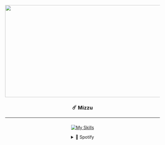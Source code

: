 <div align="center">
  
<!--Img-->

<div align="center">
  <img height="300" width="665" src="https://media.tenor.com/On7nVJgMM7YAAAAC/your-name-kimi-no-na-wa.giff"  />
</div>


### ☄️ Mizzu
---

###
<!--Icons-->
  
[![My Skills](https://skillicons.dev/icons?i=html,css,bootstrap,tailwind,js,python)](https://skillicons.dev)


<details>
  <summary>🎵 Spotify</summary>
  
![Alt text](https://spotify-recently-played-readme.vercel.app/api?user=31t5ldnl22dk6cziqtedriwbgera)
</details>
</div>


